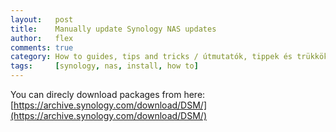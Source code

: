 ```yaml
---
layout:   post
title:    Manually update Synology NAS updates
author:   flex
comments: true
category: How to guides, tips and tricks / útmutatók, tippek és trükkök
tags:     [synology, nas, install, how to]
---
```


You can direcly download packages from here: [https://archive.synology.com/download/DSM/](https://archive.synology.com/download/DSM/)